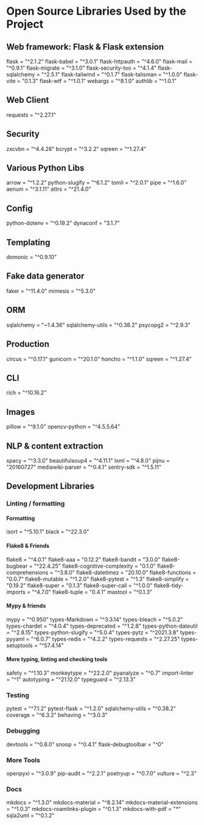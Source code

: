 # Open Source Libraries Used by the Project

## Web framework: Flask & Flask extension
flask = "^2.1.2"
flask-babel = "^3.0.1"
flask-httpauth = "^4.6.0"
flask-mail = "^0.9.1"
flask-migrate = "^3.1.0"
flask-security-too = "^4.1.4"
flask-sqlalchemy = "^2.5.1"
flask-tailwind = "^0.1.7"
flask-talisman = "^1.0.0"
flask-vite = "0.1.3"
flask-wtf = "^1.0.1"
webargs = "^8.1.0"
authlib = "^1.0.1"

## Web Client
requests = "^2.27.1"

## Security
zxcvbn = "^4.4.28"
bcrypt = "^3.2.2"
sqreen = "^1.27.4"

## Various Python Libs
arrow = "^1.2.2"
python-slugify = "^6.1.2"
tomli = "^2.0.1"
pipe = "^1.6.0"
aenum = "^3.1.11"
attrs = "^21.4.0"

## Config
python-dotenv = "^0.19.2"
dynaconf = "3.1.7"

## Templating
domonic = "^0.9.10"

## Fake data generator
faker = "^11.4.0"
mimesis = "^5.3.0"

## ORM
sqlalchemy = "~1.4.36"
sqlalchemy-utils = "^0.38.2"
psycopg2 = "^2.9.3"

## Production
circus = "^0.17.1"
gunicorn = "^20.1.0"
honcho = "^1.1.0"
sqreen = "^1.27.4"

## CLI
rich = "^10.16.2"

## Images
pillow = "^9.1.0"
opencv-python = "^4.5.5.64"

## NLP & content extraction
spacy = "^3.3.0"
beautifulsoup4 = "^4.11.1"
lxml = "^4.8.0"
pijnu = "20160727"
mediawiki-parser = "^0.4.1"
sentry-sdk = "^1.5.11"

## Development Libraries

### Linting / formatting

#### Formatting
isort = "^5.10.1"
black = "^22.3.0"

#### Flake8 & Friends
flake8 = "^4.0.1"
flake8-aaa = "0.12.2"
flake8-bandit = "3.0.0"
flake8-bugbear = "^22.4.25"
flake8-cognitive-complexity = "0.1.0"
flake8-comprehensions = "^3.8.0"
flake8-datetimez = "20.10.0"
flake8-functions = "0.0.7"
flake8-mutable = "^1.2.0"
flake8-pytest = "^1.3"
flake8-simplify = "0.19.2"
flake8-super = "0.1.3"
flake8-super-call = "^1.0.0"
flake8-tidy-imports = "^4.7.0"
flake8-tuple = "0.4.1"
mastool = "^0.1.3"

#### Mypy & friends
mypy = "^0.950"
types-Markdown = "^3.3.14"
types-bleach = "^5.0.2"
types-chardet = "^4.0.4"
types-deprecated = "^1.2.8"
types-python-dateutil = "^2.8.15"
types-python-slugify = "^5.0.4"
types-pytz = "^2021.3.8"
types-pyyaml = "^6.0.7"
types-redis = "^4.2.2"
types-requests = "^2.27.25"
types-setuptools = "^57.4.14"

#### More typing, linting and checking tools
safety = "^1.10.3"
monkeytype = "^22.2.0"
pyanalyze = "^0.7"
import-linter = "^1"
autotyping = "^21.12.0"
typeguard = "^2.13.3"

### Testing
pytest = "^7.1.2"
pytest-flask = "^1.2.0"
sqlalchemy-utils = "^0.38.2"
coverage = "^6.3.2"
behaving = "^3.0.3"

### Debugging
devtools = "^0.8.0"
snoop = "^0.4.1"
flask-debugtoolbar = "^0"

### More Tools
openpyxl = "^3.0.9"
pip-audit = "^2.2.1"
poetryup = "^0.7.0"
vulture = "^2.3"

### Docs
mkdocs = "^1.3.0"
mkdocs-material = "^8.2.14"
mkdocs-material-extensions = "^1.0.3"
mkdocs-roamlinks-plugin = "^0.1.3"
mkdocs-with-pdf = "*"
sqla2uml = "^0.1.2"

